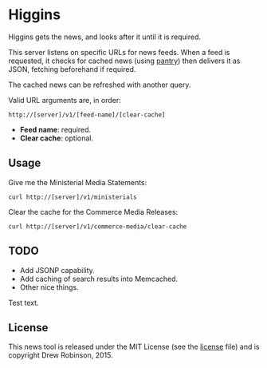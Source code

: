 # Higgins

Higgins gets the news, and looks after it until it is required.

This server listens on specific URLs for news feeds. When a feed is requested, it checks for cached news (using [pantry](https://github.com/postmedia/pantry)) then delivers it as JSON, fetching beforehand if required.

The cached news can be refreshed with another query.

Valid URL arguments are, in order:

	http://[server]/v1/[feed-name]/[clear-cache]

* **Feed name**: required.
* **Clear cache**: optional.

## Usage

Give me the Ministerial Media Statements:

	curl http://[server]/v1/ministerials

Clear the cache for the Commerce Media Releases:

	curl http://[server]/v1/commerce-media/clear-cache

## TODO

* Add JSONP capability.
* Add caching of search results into Memcached.
* Other nice things.

Test text.

## License

This news tool is released under the MIT License (see the [license](https://github.com/ocean/higgins/blob/master/LICENSE) file) and is copyright Drew Robinson, 2015.
